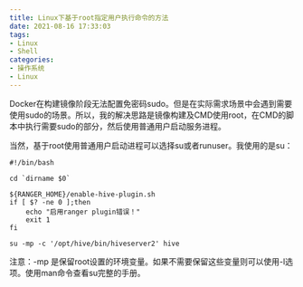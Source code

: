 ```yaml
---
title: Linux下基于root指定用户执行命令的方法
date: 2021-08-16 17:33:03
tags:
- Linux
- Shell
categories:
- 操作系统
- Linux
---
```


Docker在构建镜像阶段无法配置免密码sudo。但是在实际需求场景中会遇到需要使用sudo的场景。所以，我的解决思路是镜像构建及CMD使用root，在CMD的脚本中执行需要sudo的部分，然后使用普通用户启动服务进程。

当然，基于root使用普通用户启动进程可以选择su或者runuser。我使用的是su：

```Shell
#!/bin/bash

cd `dirname $0`

${RANGER_HOME}/enable-hive-plugin.sh
if [ $? -ne 0 ];then
    echo "启用ranger plugin错误！"
    exit 1
fi

su -mp -c '/opt/hive/bin/hiveserver2' hive
```

注意：-mp 是保留root设置的环境变量。如果不需要保留这些变量则可以使用-l选项。使用man命令查看su完整的手册。